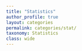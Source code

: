 ```yaml
---
title: "Statistics"
author_profile: true
layout: categories
permalink: categories/stat/
taxonomy: Statistics
class: wide
---
```

